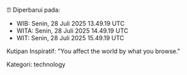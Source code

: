 ⏰ Diperbarui pada:
- WIB: Senin, 28 Juli 2025 13.49.19 UTC
- WITA: Senin, 28 Juli 2025 14.49.19 UTC
- WIT: Senin, 28 Juli 2025 15.49.19 UTC

Kutipan Inspiratif:
"You affect the world by what you browse."


Kategori: technology

